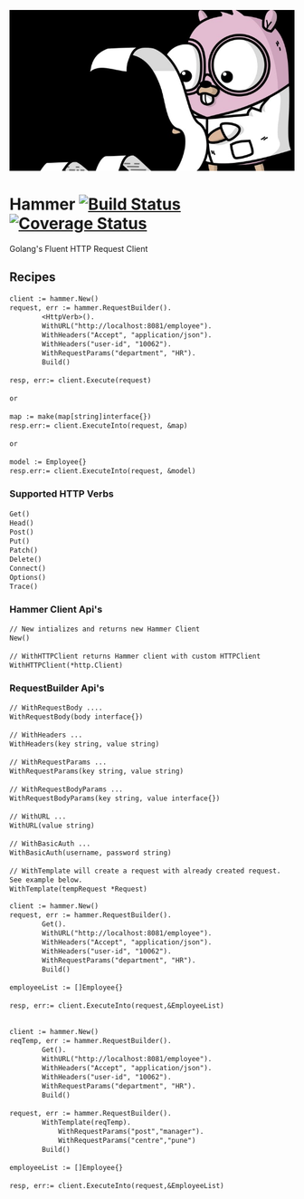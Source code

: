 
![alt text](https://github.com/ShaileshSurya/go-images/blob/master/go_pic.jpg?raw=true)

# Hammer  [![Build Status](https://travis-ci.org/ShaileshSurya/hammer.svg?branch=master)](https://travis-ci.org/ShaileshSurya/hammer) [![Coverage Status](https://coveralls.io/repos/github/ShaileshSurya/hammer/badge.svg?branch=master)](https://coveralls.io/github/ShaileshSurya/hammer?branch=master)


Golang's Fluent HTTP Request Client 



## Recipes

```
client := hammer.New()
request, err := hammer.RequestBuilder().
		<HttpVerb>().
		WithURL("http://localhost:8081/employee").
		WithHeaders("Accept", "application/json").
		WithHeaders("user-id", "10062").
		WithRequestParams("department", "HR").
		Build()

resp, err:= client.Execute(request)

or 

map := make(map[string]interface{})
resp.err:= client.ExecuteInto(request, &map)

or 

model := Employee{}
resp.err:= client.ExecuteInto(request, &model)

```

### Supported HTTP Verbs
```
Get()  
Head()   
Post() 
Put()      
Patch() 
Delete()
Connect()
Options()
Trace()  
```
### Hammer Client Api's
```
// New intializes and returns new Hammer Client
New()

// WithHTTPClient returns Hammer client with custom HTTPClient
WithHTTPClient(*http.Client)
```

### RequestBuilder Api's
```
// WithRequestBody ....
WithRequestBody(body interface{}) 

// WithHeaders ...
WithHeaders(key string, value string)

// WithRequestParams ...
WithRequestParams(key string, value string) 

// WithRequestBodyParams ...
WithRequestBodyParams(key string, value interface{}) 

// WithURL ...
WithURL(value string) 

// WithBasicAuth ...
WithBasicAuth(username, password string)

// WithTemplate will create a request with already created request. See example below. 
WithTemplate(tempRequest *Request) 
```


```
client := hammer.New()
request, err := hammer.RequestBuilder().
		Get().
		WithURL("http://localhost:8081/employee").
		WithHeaders("Accept", "application/json").
		WithHeaders("user-id", "10062").
		WithRequestParams("department", "HR").
		Build()

employeeList := []Employee{}

resp, err:= client.ExecuteInto(request,&EmployeeList)
```


```

client := hammer.New()
reqTemp, err := hammer.RequestBuilder().
		Get().
		WithURL("http://localhost:8081/employee").
		WithHeaders("Accept", "application/json").
		WithHeaders("user-id", "10062").
		WithRequestParams("department", "HR").
		Build()

request, err := hammer.RequestBuilder().
		WithTemplate(reqTemp).
        	WithRequestParams("post","manager").
        	WithRequestParams("centre","pune")
		Build()

employeeList := []Employee{}

resp, err:= client.ExecuteInto(request,&EmployeeList)
```
